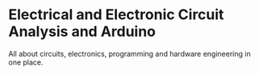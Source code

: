 # Electrical and Electronic Circuit Analysis and Arduino

All about circuits, electronics, programming and hardware engineering in one place.
